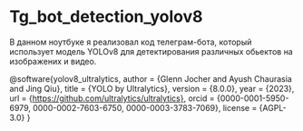 # Tg_bot_detection_yolov8
В данном ноутбуке я реализовал код телеграм-бота, который использует модель YOLOv8 для детектирования различных обьектов на изображених и видео.


@software{yolov8_ultralytics,
  author       = {Glenn Jocher and Ayush Chaurasia and Jing Qiu},
  title        = {YOLO by Ultralytics},
  version      = {8.0.0},
  year         = {2023},
  url          = {https://github.com/ultralytics/ultralytics},
  orcid        = {0000-0001-5950-6979, 0000-0002-7603-6750, 0000-0003-3783-7069},
  license      = {AGPL-3.0}
}
